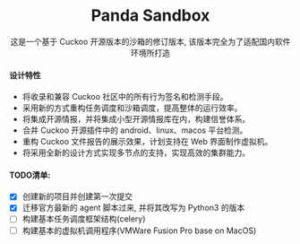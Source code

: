 <h1 align="center">Panda Sandbox</h1>


<div align="center">这是一个基于 Cuckoo 开源版本的沙箱的修订版本, 该版本完全为了适配国内软件环境所打造</div>

#### 设计特性

- 将收录和兼容 Cuckoo 社区中的所有行为签名和检测手段。
- 采用新的方式重构任务调度和沙箱调度，提高整体的运行效率。
- 将集成开源情报，并将集成小型开源情报库在内，构建信誉体系。
- 合并 Cuckoo 开源插件中的 android、linux、macos 平台检测。
- 重构 Cuckoo 文件报告的展示效果，计划支持在 Web 界面制作虚拟机。
- 将采用全新的设计方式实现多节点的支持，实现高效的集群能力。


#### TODO清单:
 * [x] 创建新的项目并创建第一次提交
 * [x] 迁移官方最新的 agent 脚本过来, 并将其改写为 Python3 的版本
 * [ ] 构建基本任务调度框架结构(celery)
 * [ ] 构建基本的虚拟机调用程序(VMWare Fusion Pro base on MacOS)
